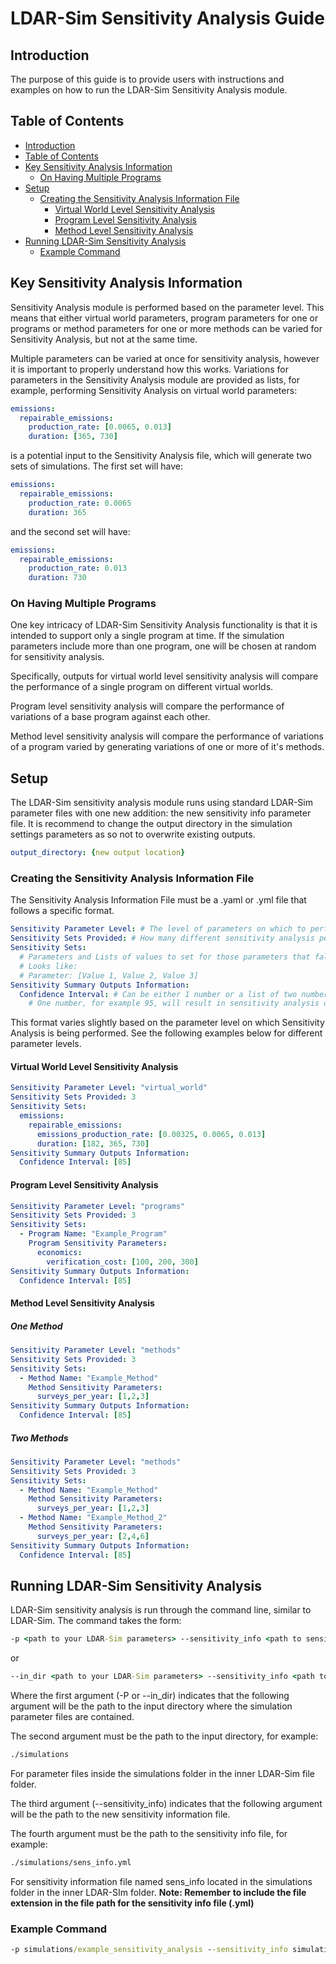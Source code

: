 # LDAR-Sim Sensitivity Analysis Guide

## Introduction

The purpose of this guide is to provide users with instructions and examples on how to run the LDAR-Sim Sensitivity Analysis module.

## Table of Contents

- [Introduction](#introduction)
- [Table of Contents](#table-of-contents)
- [Key Sensitivity Analysis Information](#key-sensitivity-analysis-information)
  - [On Having Multiple Programs](#on-having-multiple-programs)
- [Setup](#setup)
  - [Creating the Sensitivity Analysis Information File](#creating-the-sensitivity-analysis-information-file)
    - [Virtual World Level Sensitivity Analysis](#virtual-world-level-sensitivity-analysis)
    - [Program Level Sensitivity Analysis](#program-level-sensitivity-analysis)
    - [Method Level Sensitivity Analysis](#method-level-sensitivity-analysis)
- [Running LDAR-Sim Sensitivity Analysis](#running-ldar-sim-sensitivity-analysis)
  - [Example Command](#example-command)

## Key Sensitivity Analysis Information

Sensitivity Analysis module is performed based on the parameter level. This means that either virtual world parameters, program parameters for one or programs or method parameters for one or more methods can be varied for Sensitivity Analysis, but not at the same time.

Multiple parameters can be varied at once for sensitivity analysis, however it is important to properly understand how this works. Variations for parameters in the Sensitivity Analysis module are provided as lists, for example, performing Sensitivity Analysis on virtual world parameters:

```yml
emissions:
  repairable_emissions:
    production_rate: [0.0065, 0.013]
    duration: [365, 730]
```

is a potential input to the Sensitivity Analysis file, which will generate two sets of simulations. The first set will have:

```yml
emissions:
  repairable_emissions:
    production_rate: 0.0065
    duration: 365
```

and the second set will have:

```yml
emissions:
  repairable_emissions:
    production_rate: 0.013
    duration: 730
```

### On Having Multiple Programs

One key intricacy of LDAR-Sim Sensitivity Analysis functionality is that it is intended to support only a single program at time. If the simulation parameters include more than one program, one will be chosen at random for sensitivity analysis.

Specifically, outputs for virtual world level sensitivity analysis will compare the performance of a single program on different virtual worlds.

Program level sensitivity analysis will compare the performance of variations of a base program against each other.

Method level sensitivity analysis will compare the performance of variations of a program varied by generating variations of one or more of it's methods.

## Setup

The LDAR-Sim sensitivity analysis module runs using standard LDAR-Sim parameter files with one new addition: the new sensitivity info parameter file.
It is recommend to change the output directory in the simulation settings parameters as so not to overwrite existing outputs.

```yml
output_directory: {new output location}
```

### Creating the Sensitivity Analysis Information File

The Sensitivity Analysis Information File must be a .yaml or .yml file that follows a specific format.

```yml
Sensitivity Parameter Level: # The level of parameters on which to perform sensitivity analysis. Options are: "virtual_world", "programs" or "methods".
Sensitivity Sets Provided: # How many different sensitivity analysis permutations are described (The length of the list of values to evaluate for each parameters). For example: if we have Parameter: [Value 1, Value 2] that would be a value of 2.
Sensitivity Sets: 
  # Parameters and Lists of values to set for those parameters that fall under the specified parameter level.
  # Looks like:
  # Parameter: [Value 1, Value 2, Value 3]
Sensitivity Summary Outputs Information: 
  Confidence Interval: # Can be either 1 number or a list of two numbers.
    # One number, for example 95, will result in sensitivity analysis outputs reporting the 100-(CI/2)th and (CI/2)th percentile (2.5th and 97.5th percentiles). Two numbers, for example 5 and 90 will results in sensitivity analysis outputs reporting those percentiles (5th and 90th percentiles)
```

This format varies slightly based on the parameter level on which Sensitivity Analysis is being performed. See the following examples below for different parameter levels.

#### Virtual World Level Sensitivity Analysis

```yml
Sensitivity Parameter Level: "virtual_world"
Sensitivity Sets Provided: 3
Sensitivity Sets:
  emissions:
    repairable_emissions:
      emissions_production_rate: [0.00325, 0.0065, 0.013]
      duration: [182, 365, 730]
Sensitivity Summary Outputs Information:
  Confidence Interval: [85]
```

#### Program Level Sensitivity Analysis

```yml
Sensitivity Parameter Level: "programs"
Sensitivity Sets Provided: 3
Sensitivity Sets:
  - Program Name: "Example_Program"
    Program Sensitivity Parameters:
      economics: 
        verification_cost: [100, 200, 300]
Sensitivity Summary Outputs Information:
  Confidence Interval: [85]
```

#### Method Level Sensitivity Analysis

##### One Method

```yml
Sensitivity Parameter Level: "methods"
Sensitivity Sets Provided: 3
Sensitivity Sets:
  - Method Name: "Example_Method"
    Method Sensitivity Parameters:
      surveys_per_year: [1,2,3]
Sensitivity Summary Outputs Information:
  Confidence Interval: [85]
```

##### Two Methods

```yml
Sensitivity Parameter Level: "methods"
Sensitivity Sets Provided: 3
Sensitivity Sets:
  - Method Name: "Example_Method"
    Method Sensitivity Parameters:
      surveys_per_year: [1,2,3]
  - Method Name: "Example_Method_2"
    Method Sensitivity Parameters:
      surveys_per_year: [2,4,6]
Sensitivity Summary Outputs Information:
  Confidence Interval: [85]
```

## Running LDAR-Sim Sensitivity Analysis

LDAR-Sim sensitivity analysis is run through the command line, similar to LDAR-Sim. The command takes the form:

```cmd
-p <path to your LDAR-Sim parameters> --sensitivity_info <path to sensitivity info file>
```

or

```cmd
--in_dir <path to your LDAR-Sim parameters> --sensitivity_info <path to sensitivity info file>
```

Where the first argument (-P or --in_dir) indicates that the following argument will be the path to the input directory where the simulation parameter files are contained.

The second argument must be the path to the input directory, for example:

```cmd
./simulations
```

For parameter files inside the simulations folder in the inner LDAR-Sim file folder.

The third argument (--sensitivity_info) indicates that the following argument will be the path to the new sensitivity information file.

The fourth argument must be the path to the sensitivity info file, for example:

```cmd
./simulations/sens_info.yml
```

For sensitivity information file named sens_info located in the simulations folder in the inner LDAR-SIm folder.
**Note: Remember to include the file extension in the file path for the sensitivity info file (.yml)**

### Example Command

```cmd
-p simulations/example_sensitivity_analysis --sensitivity_info simulations/example_sensitivity_analysis/sensitivity_info.yml
```
